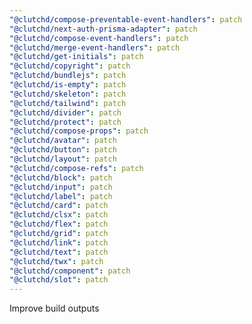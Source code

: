 ```yaml
---
"@clutchd/compose-preventable-event-handlers": patch
"@clutchd/next-auth-prisma-adapter": patch
"@clutchd/compose-event-handlers": patch
"@clutchd/merge-event-handlers": patch
"@clutchd/get-initials": patch
"@clutchd/copyright": patch
"@clutchd/bundlejs": patch
"@clutchd/is-empty": patch
"@clutchd/skeleton": patch
"@clutchd/tailwind": patch
"@clutchd/divider": patch
"@clutchd/protect": patch
"@clutchd/compose-props": patch
"@clutchd/avatar": patch
"@clutchd/button": patch
"@clutchd/layout": patch
"@clutchd/compose-refs": patch
"@clutchd/block": patch
"@clutchd/input": patch
"@clutchd/label": patch
"@clutchd/card": patch
"@clutchd/clsx": patch
"@clutchd/flex": patch
"@clutchd/grid": patch
"@clutchd/link": patch
"@clutchd/text": patch
"@clutchd/twx": patch
"@clutchd/component": patch
"@clutchd/slot": patch
---
```


Improve build outputs
